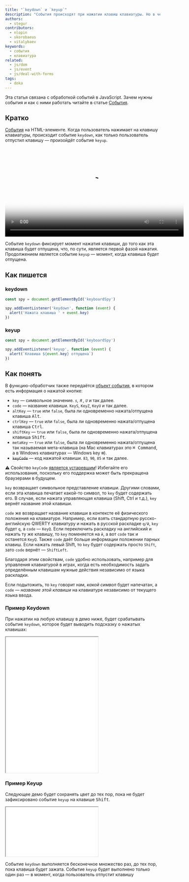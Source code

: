 ```yaml
---
title: "`keydown` и `keyup`"
description: "События происходят при нажатии клавиш клавиатуры. Но в чем между ними разница?"
authors:
  - stegur
contributors:
  - nlopin
  - skorobaeus
  - vitalybaev
keywords:
  - события
  - клавиатура
related:
  - js/dom
  - js/event
  - js/deal-with-forms
tags:
  - doka
---
```


Эта статья связана с обработкой событий в JavaScript. Зачем нужны события и как с ними работать читайте в статье [События](/js/events/).

## Кратко

[События](/js/events/) на HTML-элементе. Когда пользователь нажимает на клавишу клавиатуры, происходит событие `keydown`, как только пользователь отпустил клавишу — произойдёт событие `keyup`.

<video controls width="580" poster="images/poster.png">
  <source src="video/1.mp4" type="video/mp4">
</video>

Событие `keydown` фиксирует момент нажатия клавиши, до того как эта клавиша будет отпущена, что, по сути, является первой фазой нажатия. Продолжением является событие `keyup` — момент, когда клавиша будет отпущена.

## Как пишется

### keydown

```js
const spy = document.getElementById('keyboardSpy')

spy.addEventListener('keydown', function (event) {
  alert('Нажата клавиша ' + event.key)
})
```

### keyup

```js
const spy = document.getElementById('keyboardSpy')

spy.addEventListener('keyup', function (event) {
  alert(`Клавиша ${event.key} отпущена`)
})
```

## Как понять

В функцию-обработчик также передаётся [объект события](/js/event/), в котором есть информация о нажатой кнопке:

- `key` — символьное значение. *`s`, `Я` , `U`* и так далее.
- `code` — название клавиши. `KeyS`, `KeyZ`, `KeyU` и так далее.
- `altKey` — `true` или `false`, была ли одновременно нажата/отпущена клавиша <kbd>Alt</kbd>.
- `ctrlKey` — `true` или `false`, была ли одновременно нажата/отпущена клавиша <kbd>Ctrl</kbd>.
- `shiftKey` — `true` или `false`, была ли одновременно нажата/отпущена клавиша <kbd>Shift</kbd>.
- `metaKey` — `true` или `false`, была ли одновременно нажата/отпущена так называемая мета-клавиша (на Mac клавиатурах это <kbd>⌘ Command</kbd>, а в Windows клавиатурах — Windows key <kbd>⊞</kbd>).
- ~~`keyCode`~~ — код нажатой клавиши. `83`*,* `90`*,* `85` и так далее.

<aside>

⚠ ️Свойство `keyCode` [является устаревшим](https://w3c.github.io/uievents/#dom-keyboardevent-keycode)! Избегайте его использования, поскольку его поддержка может быть прекращена браузерами в будущем.

</aside>

`key` возвращает символьное представление клавиши. Другими словами, если эта клавиша печатает какой-то символ, то `key` будет содержать его. В случае, если нажата управляющая клавиша (Shift, Ctrl и т.д.), `key` вернёт название этой клавиши.

`code` же возвращает название клавиши в контексте её физического положения на клавиатуре. Например, если взять стандартную русско-английскую QWERTY клавиатуру и нажать в русской раскладке `q/й`, `key` будет `q`, а `code` — `KeyQ`. Если переключить раскладку на английский и нажать ту же клавишу, то `key` поменяется на `й`, а вот `code` так и останется `KeyQ`. Также `code` даёт больше информации положении парных клавиш. Если нажать левый Shift, то `key` будет содержать просто `Shift`, зато `code` вернёт — `ShiftLeft`.

Благодаря этим свойствам, `code` удобно использовать, например для управления клавиатурой в играх, когда есть необходимость задать определённым клавишам нужные действия независимо от языка раскладки.

Если подытожить, то `key` говорит нам, _какой символ_ будет напечатан, а `code` — _название этой клавиши_ на клавиатуре независимо от текущего языка ввода.

### Пример Keydown

При нажатии на любую клавишу в демо ниже, будет срабатывать событие `keydown`, которое будет выводить подсказку о нажатых клавишах:

<iframe title="Подсказки о нажатой клавише при событии keydown — Element.Keydown/Keyup — Дока" src="demos/keydown/" height="440"></iframe>

### Пример Keyup

Следующее демо будет сохранять цвет до тех пор, пока не будет зафиксировано событие `keyup` на клавише <kbd>Shift</kbd>.

<iframe title="Событие keyup — Element.Keydown/Keyup — Дока" src="demos/keyup/" height="160"></iframe>

Событие `keydown` выполняется бесконечное множество раз, до тех пор, пока клавиша будет зажата. Событие `keyup` будет выполнено только один раз — в момент, когда пользователь отпустит клавишу
